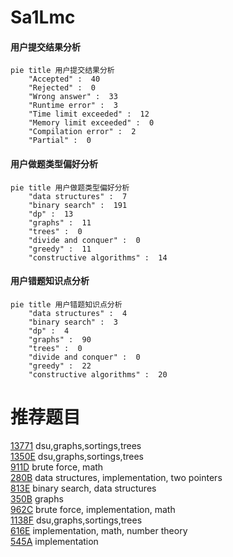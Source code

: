 # Sa1Lmc

<!-- tabs:start -->



#### **用户提交结果分析**

```mermaid
pie title 用户提交结果分析
    "Accepted" :  40
    "Rejected" :  0
    "Wrong answer" :  33
    "Runtime error" :  3
    "Time limit exceeded" :  12
    "Memory limit exceeded" :  0
    "Compilation error" :  2
    "Partial" :  0
```

#### **用户做题类型偏好分析**

```mermaid
pie title 用户做题类型偏好分析
    "data structures" :  7
    "binary search" :  191
    "dp" :  13
    "graphs" :  11
    "trees" :  0
    "divide and conquer" :  0
    "greedy" :  11
    "constructive algorithms" :  14
```
#### **用户错题知识点分析**

```mermaid
pie title 用户错题知识点分析
    "data structures" :  4
    "binary search" :  3
    "dp" :  4
    "graphs" :  90
    "trees" :  0
    "divide and conquer" :  0
    "greedy" :  22
    "constructive algorithms" :  20
```



<!-- tabs:end -->
# 推荐题目
[13771](https://codeforces.com/contest/1377/problem/1)		dsu,graphs,sortings,trees		  
[1350E](https://codeforces.com/contest/1350/problem/E)		dsu,graphs,sortings,trees		  
[911D](https://codeforces.com/contest/911/problem/D)		brute force,
                        math		  
[280B](https://codeforces.com/contest/280/problem/B)		data structures,
                        implementation,
                        two pointers		  
[813E](https://codeforces.com/contest/813/problem/E)		binary search,
                        data structures		  
[350B](https://codeforces.com/contest/350/problem/B)		graphs		  
[962C](https://codeforces.com/contest/962/problem/C)		brute force,
                        implementation,
                        math		  
[1138F](https://codeforces.com/contest/1138/problem/F)		dsu,graphs,sortings,trees		  
[616E](https://codeforces.com/contest/616/problem/E)		implementation,
                        math,
                        number theory		  
[545A](https://codeforces.com/contest/545/problem/A)		implementation		  
